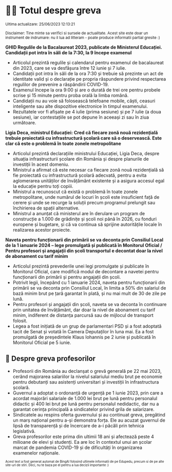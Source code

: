 # 👩‍🏫 Totul despre greva
<sub>Ultima actualizare: 25/06/2023 12:13:21</sub>

<sub>Disclaimer: Tine minte sa verifici si sursele de actualitate. Acest site este doar un instrument de indrumare: nu il lua ad litteram - poate produce informatii partial gresite :)</sub>

**GHID Regulile de la Bacalaureat 2023, publicate de Ministerul Educației. Candidații pot intra în săli de la 7:30, la 9 începe examenul**
- Articolul prezintă regulile și calendarul pentru examenul de bacalaureat din 2023, care se va desfășura între 12 iunie și 7 iulie.
- Candidații pot intra în săli de la ora 7:30 și trebuie să prezinte un act de identitate valid și o declarație pe propria răspundere privind respectarea regulilor de prevenire a răspândirii COVID-19.
- Examenul începe la ora 9:00 și are o durată de trei ore pentru probele scrise și 15 minute pentru proba orală la limba română.
- Candidații nu au voie să folosească telefoane mobile, căști, ceasuri inteligente sau alte dispozitive electronice în timpul examenului.
- Rezultatele vor fi afișate pe 4 iulie (prima sesiune) și pe 7 iulie (a doua sesiune), iar contestațiile se pot depune în aceeași zi sau în ziua următoare.

**Ligia Deca, ministrul Educației: Cred că fiecare zonă nouă rezidențială trebuie proiectată cu infrastructură școlară care să o deservească. Este clar că este o problemă în toate zonele metropolitane**
- Articolul prezintă declarațiile ministrului Educației, Ligia Deca, despre situația infrastructurii școlare din România și despre planurile de investiții în acest domeniu.
- Ministrul a afirmat că este necesar ca fiecare zonă nouă rezidențială să fie proiectată cu infrastructură școlară adecvată, pentru a evita aglomerarea unităților de învățământ existente și a asigura accesul egal la educație pentru toți copiii.
- Ministrul a recunoscut că există o problemă în toate zonele metropolitane, unde numărul de locuri în școli este insuficient față de cerere și unde se recurge la soluții precum programul prelungit sau închirierea de spații alternative.
- Ministrul a anunțat că ministerul are în derulare un program de construcție a 1.000 de grădinițe și școli noi până în 2026, cu fonduri europene și bugetare, și că va continua să sprijine autoritățile locale în realizarea acestor proiecte.

**Naveta pentru funcționarii din primării se va deconta prin Consiliul Local de la 1 ianuarie 2024 – lege promulgată și publicată în Monitorul Oficial / Pentru profesori și angajații din școli transportul e decontat doar la nivel de abonament cu tarif minim**
- Articolul prezintă prevederile unei legi promulgate și publicate în Monitorul Oficial, care modifică modul de decontare a navetei pentru funcționarii din primării și pentru angajații din școli.
- Potrivit legii, începând cu 1 ianuarie 2024, naveta pentru funcționarii din primării se va deconta prin Consiliul Local, în limita a 50% din salariul de bază minim brut pe țară garantat în plată, și nu mai mult de 30 de zile pe lună.
- Pentru profesori și angajații din școli, naveta se va deconta în continuare prin unitatea de învățământ, dar doar la nivel de abonament cu tarif minim, indiferent de distanța parcursă sau de mijlocul de transport folosit.
- Legea a fost inițiată de un grup de parlamentari PSD și a fost adoptată tacit de Senat și votată în Camera Deputaților în luna mai. Ea a fost promulgată de președintele Klaus Iohannis pe 2 iunie și publicată în Monitorul Oficial pe 5 iunie.

## 🏫 Despre greva profesorilor
- Profesorii din România au declanșat o grevă generală pe 22 mai 2023, cerând majorarea salariilor la nivelul salariului mediu brut pe economie pentru debutanți sau asistenți universitari și investiții în infrastructura școlară.
- Guvernul a adoptat o ordonanță de urgență pe 1 iunie 2023, prin care a acordat majorări salariale de 1.000 lei brut pe lună pentru personalul didactic și 400 lei brut pe lună pentru personalul nedidactic, dar nu a garantat cerința principală a sindicatelor privind grila de salarizare.
- Sindicatele au respins oferta guvernului și au continuat greva, pregătind un marș național pentru a-și demonstra forța. Ele au acuzat guvernul de lipsă de transparență și de încercare de a-i păcăli prin tehnica legislativă.
- Greva profesorilor este prima din ultimii 18 ani și afectează peste 4 milioane de elevi și studenți. Ea are loc în contextul unui an școlar marcat de pandemia COVID-19 și de dificultăți în organizarea examenelor naționale.


<sub><sub>Acest text a fost generat automat de BingAI folosind ultimele informatii de pe Edupedu, precum si de pe alte site-uri de stiri. Deci, nu te baza pe el pentru a lua decizii importante :)</sub></sub>